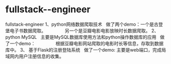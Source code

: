 # fullstack--engineer
fullstack-engineer
1、python网络数据爬取技术
   做了两个demo：一个是古登堡电子书数据爬取。
               另一个是豆瓣电影电影放映时长数据爬取。
2、python MySQL
   主要是MySQL数据库使用方法和python操作数据库的应用
   做了一个demo：
                根据豆瓣电影网站爬取的电影时长等信息，存取到数据库中。
3、 基于Flask的注册登陆系统
   做了一个demo:
              主要是web端口，完成局域网内用户注册信息的收集。
  
